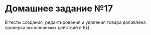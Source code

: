 # Домашнее задание №17
 
В тесты создания, редактирования и удаления товара добавлена проверка выполняемых действий в БД


